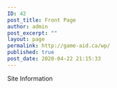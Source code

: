 ```yaml
---
ID: 42
post_title: Front Page
author: admin
post_excerpt: ""
layout: page
permalink: http://game-aid.ca/wp/
published: true
post_date: 2020-04-22 21:15:33
---
```

<!-- wp:paragraph -->
<p>Site Information </p>
<!-- /wp:paragraph -->